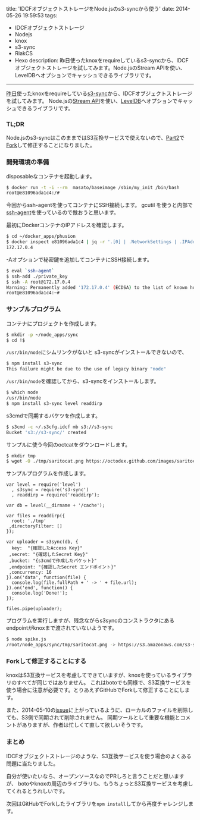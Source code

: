 title: 'IDCFオブジェクトストレージをNode.jsのs3-syncから使う'
date: 2014-05-26 19:59:53
tags:
 - IDCFオブジェクトストレージ
 - Nodejs
 - knox
 - s3-sync
 - RiakCS
 - Hexo
description: 昨日使ったknoxをrequireしているs3-syncから、IDCFオブジェクトストレージを試してみます。Node.jsのStream APIを使い、LevelDBへオプションでキャッシュできるライブラリです。
---
[昨日](/2014/05/25/idcf-storage-nodejs/)使ったknoxをrequireしている[s3-sync](https://github.com/hughsk/s3-sync)から、IDCFオブジェクトストレージを試してみます。
Node.jsの[Stream API](http://blog.nodejs.org/2012/12/20/streams2/)を使い、[LevelDB](https://code.google.com/p/leveldb/)へオプションでキャッシュできるライブラリです。

### TL;DR
Node.jsのs3-syncはこのままではS3互換サービスで使えないので、[Part2](/2014/05/30/idcf-storage-nodejs-s3-sync-part2/)で[Fork](https://github.com/masato/s3-sync)して修正することになりました。

<!-- more -->

### 開発環境の準備

disposableなコンテナを起動します。
``` bash
$ docker run -t -i --rm  masato/baseimage /sbin/my_init /bin/bash
root@e81096ada1c4:/#
```

今回からssh-agentを使ってコンテナにSSH接続します。
gcutil を使うと内部で[ssh-agent](https://developers.google.com/compute/docs/instances)を使っているので倣おうと思います。

最初にDockerコンテナのIPアドレスを確認します。

``` bash
$ cd ~/docker_apps/phusion
$ docker inspect e81096ada1c4 | jq -r '.[0] | .NetworkSettings | .IPAddress'
172.17.0.4
```

-Aオプションで秘密鍵を追加してコンテナにSSH接続します。
``` bash
$ eval `ssh-agent`
$ ssh-add ./private_key
$ ssh -A root@172.17.0.4
Warning: Permanently added '172.17.0.4' (ECDSA) to the list of known hosts.
root@e81096ada1c4:~#
```

### サンプルプログラム

コンテナにプロジェクトを作成します。

``` bash
$ mkdir -p ~/node_apps/sync
$ cd !$
```

`/usr/bin/node`にシムリンクがないと s3-syncがインストールできないので、

``` bash
$ npm install s3-sync
This failure might be due to the use of legacy binary "node"
```

`/usr/bin/node`を確認してから、s3-syncをインストールします。

``` bash
$ which node
/usr/bin/node
$ npm install s3-sync level readdirp 
```

s3cmdで同期するバケツを作成します。

``` bash
$ s3cmd -c ~/.s3cfg.idcf mb s3://s3-sync
Bucket 's3://s3-sync/' created
```

サンプルに使う今回のoctcatをダウンロードします。

``` bash
$ mkdir tmp
$ wget -O ./tmp/saritocat.png https://octodex.github.com/images/saritocat.png
```

サンプルプログラムを作成します。

``` node ~/node_apps/sync/spike.js
var level = require('level')
  , s3sync = require('s3-sync')
  , readdirp = require('readdirp');
  
var db = level(__dirname + '/cache');

var files = readdirp({
  root: './tmp'
 ,directoryFilter: []
});

var uploader = s3sync(db, {
  key:  "{確認したAccess Key}"
 ,secret: "{確認したSecret Key}"
 ,bucket: "{s3cmdで作成したバケット}"
 ,endpoint: "{確認したSecret エンドポイント}"
 ,concurrency: 16
}).on('data', function(file) {
  console.log(file.fullPath + ' -> ' + file.url);
}).on('end', function() {
  console.log('Done!');
});

files.pipe(uploader);
```

プログラムを実行しますが、残念ながらs3syncのコンストラクタにあるendpointがknoxまで渡されていないようです。
``` bash
$ node spike.js
/root/node_apps/sync/tmp/saritocat.png -> https://s3.amazonaws.com/s3-sync/saritocat.png
```

### Forkして修正することにする

knoxはS3互換サービスを考慮してできていますが、knoxを使っているライブラリのすべてが同じではありません。
これはbotoでも同様で、S3互換サービスを使う場合に注意が必要です。とりあえずGitHubでForkして修正することにします。

また、2014-05-10の[issue](https://github.com/hughsk/s3-sync/issues/9)に上がっているように、ローカルのファイルを削除しても、S3側で同期されて削除されません。
同期ツールとして重要な機能とコメントがありますが、作者は忙しくて直して欲しいそうです。

### まとめ

IDCFオブジェクトストレージのような、S3互換サービスを使う場合のよくある問題に当たりました。

自分が使いたいなら、オープンソースなのでPRしろと言うことだと思いますが、
botoやknoxの周辺のライブラリも、もうちょっとS3互換サービスを考慮してくれるとうれしいです。

次回はGitHubでForkしたライブラリを`npm install`してから再度チャレンジします。
